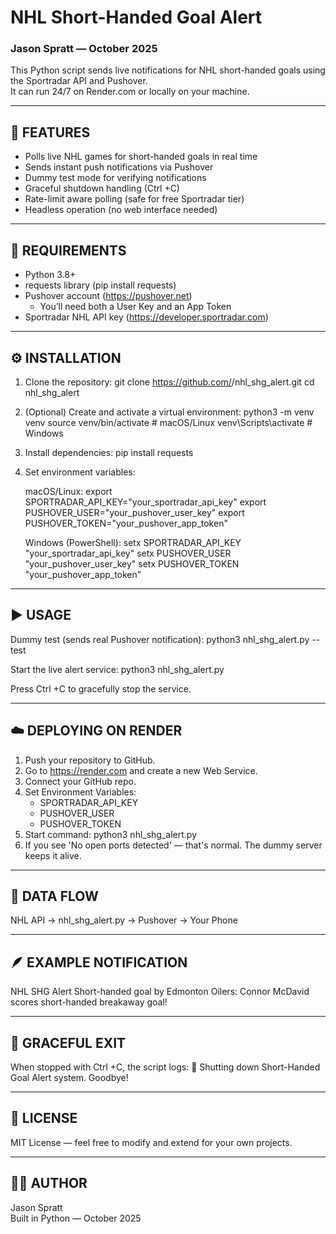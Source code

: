 # NHL Short-Handed Goal Alert  
### Jason Spratt — October 2025  

This Python script sends live notifications for NHL short-handed goals using the Sportradar API and Pushover.  
It can run 24/7 on Render.com or locally on your machine.

------------------------------------------------------------
🚀 FEATURES
------------------------------------------------------------
- Polls live NHL games for short-handed goals in real time
- Sends instant push notifications via Pushover
- Dummy test mode for verifying notifications
- Graceful shutdown handling (Ctrl +C)
- Rate-limit aware polling (safe for free Sportradar tier)
- Headless operation (no web interface needed)

------------------------------------------------------------
🧰 REQUIREMENTS
------------------------------------------------------------
- Python 3.8+
- requests library (pip install requests)
- Pushover account (https://pushover.net)
  - You’ll need both a User Key and an App Token
- Sportradar NHL API key (https://developer.sportradar.com)

------------------------------------------------------------
⚙️ INSTALLATION
------------------------------------------------------------
1. Clone the repository:
   git clone https://github.com/<your-username>/nhl_shg_alert.git
   cd nhl_shg_alert

2. (Optional) Create and activate a virtual environment:
   python3 -m venv venv
   source venv/bin/activate  # macOS/Linux
   venv\Scripts\activate   # Windows

3. Install dependencies:
   pip install requests

4. Set environment variables:

   macOS/Linux:
     export SPORTRADAR_API_KEY="your_sportradar_api_key"
     export PUSHOVER_USER="your_pushover_user_key"
     export PUSHOVER_TOKEN="your_pushover_app_token"

   Windows (PowerShell):
     setx SPORTRADAR_API_KEY "your_sportradar_api_key"
     setx PUSHOVER_USER "your_pushover_user_key"
     setx PUSHOVER_TOKEN "your_pushover_app_token"

------------------------------------------------------------
▶️ USAGE
------------------------------------------------------------
Dummy test (sends real Pushover notification):
   python3 nhl_shg_alert.py --test

Start the live alert service:
   python3 nhl_shg_alert.py

Press Ctrl +C to gracefully stop the service.

------------------------------------------------------------
☁️ DEPLOYING ON RENDER
------------------------------------------------------------
1. Push your repository to GitHub.
2. Go to https://render.com and create a new Web Service.
3. Connect your GitHub repo.
4. Set Environment Variables:
   - SPORTRADAR_API_KEY
   - PUSHOVER_USER
   - PUSHOVER_TOKEN
5. Start command:
   python3 nhl_shg_alert.py
6. If you see 'No open ports detected' — that's normal. The dummy server keeps it alive.

------------------------------------------------------------
🧩 DATA FLOW
------------------------------------------------------------
NHL API → nhl_shg_alert.py → Pushover → Your Phone

------------------------------------------------------------
🪶 EXAMPLE NOTIFICATION
------------------------------------------------------------
NHL SHG Alert
Short-handed goal by Edmonton Oilers: Connor McDavid scores short-handed breakaway goal!

------------------------------------------------------------
🧹 GRACEFUL EXIT
------------------------------------------------------------
When stopped with Ctrl +C, the script logs:
🛑 Shutting down Short-Handed Goal Alert system. Goodbye!

------------------------------------------------------------
📄 LICENSE
------------------------------------------------------------
MIT License — feel free to modify and extend for your own projects.

------------------------------------------------------------
👨‍💻 AUTHOR
------------------------------------------------------------
Jason Spratt  
Built in Python — October 2025
